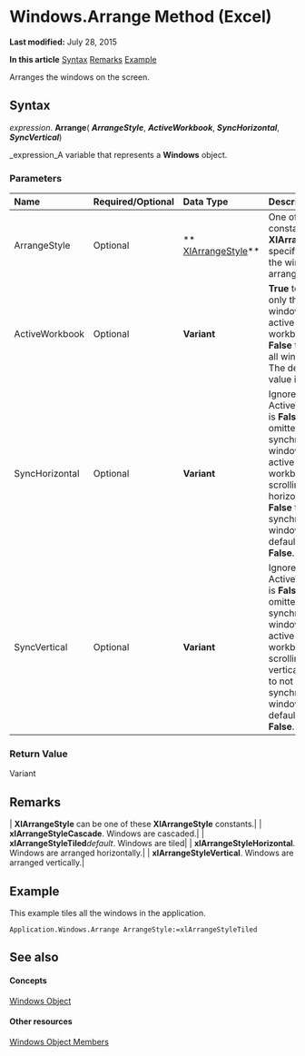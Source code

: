 
# Windows.Arrange Method (Excel)

 **Last modified:** July 28, 2015

 **In this article**
 [Syntax](#sectionSection0)
 [Remarks](#sectionSection1)
 [Example](#sectionSection2)


Arranges the windows on the screen.


## Syntax
<a name="sectionSection0"> </a>

 _expression_. **Arrange**( **_ArrangeStyle_**,  **_ActiveWorkbook_**,  **_SyncHorizontal_**,  **_SyncVertical_**)

 _expression_A variable that represents a  **Windows** object.


### Parameters



|**Name**|**Required/Optional**|**Data Type**|**Description**|
|:-----|:-----|:-----|:-----|
|ArrangeStyle|Optional| ** [XlArrangeStyle](35ba7045-cde8-7dcc-bdcb-d35af8c10d66.md)**|One of the constants of  **XlArrangeStyle** specifying how the windows are arranged.|
|ActiveWorkbook|Optional| **Variant**| **True** to arrange only the visible windows of the active workbook. **False** to arrange all windows. The default value is **False**.|
|SyncHorizontal|Optional| **Variant**|Ignored if ActiveWorkbook is **False** or omitted. **True** to synchronize the windows of the active workbook when scrolling horizontally. **False** to not synchronize the windows. The default value is **False**.|
|SyncVertical|Optional| **Variant**|Ignored if ActiveWorkbook is **False** or omitted. **True** to synchronize the windows of the active workbook when scrolling vertically. **False** to not synchronize the windows. The default value is **False**.|

### Return Value

Variant


## Remarks
<a name="sectionSection1"> </a>





| **XlArrangeStyle** can be one of these **XlArrangeStyle** constants.|
| **xlArrangeStyleCascade**. Windows are cascaded.|
| **xlArrangeStyleTiled**_default_. Windows are tiled|
| **xlArrangeStyleHorizontal**. Windows are arranged horizontally.|
| **xlArrangeStyleVertical**. Windows are arranged vertically.|

## Example
<a name="sectionSection2"> </a>

This example tiles all the windows in the application.


```
Application.Windows.Arrange ArrangeStyle:=xlArrangeStyleTiled
```


## See also
<a name="sectionSection2"> </a>


#### Concepts


 [Windows Object](d5d0e3c9-9132-469c-d033-d29397dacd77.md)
#### Other resources


 [Windows Object Members](849cac73-05bf-d9ec-9474-340ae2052a3d.md)
